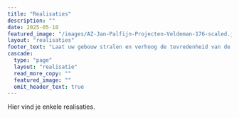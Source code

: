 ```yaml
---
title: "Realisaties"
description: ""
date: 2025-05-10
featured_image: "/images/AZ-Jan-Palfijn-Projecten-Veldeman-176-scaled.jpg"
layout: "realisaties"
footer_text: "Laat uw gebouw stralen en verhoog de tevredenheid van de gebouwgebruikers!"
cascade:
  type: "page"
  layout: "realisatie"
  read_more_copy: ""
  featured_image: ""
  omit_header_text: true
---
```


Hier vind je enkele realisaties.
